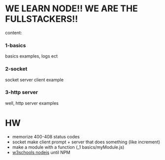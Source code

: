 # WE LEARN NODE!! WE ARE THE FULLSTACKERS!!

content:

### 1-basics
basics examples, logs ect

### 2-socket
socket server client example

### 3-http server
well, http server examples




# HW
* memorize 400-408 status codes
* socket make client prompt + server that does something (like increment)
* make a module with a function (_1 basics/myModule.js)
* [w3schools nodejs](https://www.w3schools.com/nodejs/default.asp) until NPM
